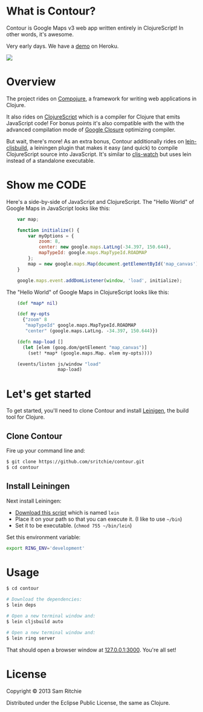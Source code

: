 # What is Contour?

Contour is Google Maps v3 web app written entirely in ClojureScript! In other words, it's awesome.

Very early days. We have a [demo](http://contour.herokuapp.com) on Heroku.

![](http://i.imgur.com/c3yDI.png)

# Overview

The project rides on [Compojure](https://github.com/weavejester/compojure), a framework for writing web applications in Clojure.

It also rides on [ClojureScript](https://github.com/clojure/clojurescript) which is a compiler for Clojure that emits JavaScript code! For bonus points it's also compatible with the with the advanced compilation mode of [Google Closure](http://code.google.com/closure) optimizing compiler.

But wait, there's more! As an extra bonus, Contour additionally rides on [lein-cljsbuild](https://github.com/emezeske/lein-cljsbuild), a leiningen plugin that makes it easy (and quick) to compile ClojureScript source into JavaScript.  It's similar to [cljs-watch](https://github.com/ibdknox/cljs-watch) but uses lein instead of a standalone executable.


# Show me CODE

Here's a side-by-side of JavaScript and ClojureScript. The "Hello World" of Google Maps in JavaScript looks like this:

```javascript
    var map;

    function initialize() {
        var myOptions = {
            zoom: 8,
            center: new google.maps.LatLng(-34.397, 150.644),
            mapTypeId: google.maps.MapTypeId.ROADMAP
        };
        map = new google.maps.Map(document.getElementById('map_canvas'), myOptions);
    }

    google.maps.event.addDomListener(window, 'load', initialize);
```

The "Hello World" of Google Maps in ClojureScript looks like this:

```clojure
    (def *map* nil)

    (def my-opts
      {"zoom" 8
       "mapTypeId" google.maps.MapTypeId.ROADMAP
       "center" (google.maps.LatLng. -34.397, 150.644)})

    (defn map-load []
      (let [elem (goog.dom/getElement "map_canvas")]
        (set! *map* (google.maps.Map. elem my-opts))))

    (events/listen js/window "load"
                   map-load)
```

# Let's get started

To get started, you'll need to clone Contour and install [Leinigen](https://github.com/technomancy/leiningen), the build tool for Clojure.

## Clone Contour

Fire up your command line and:


```bash
$ git clone https://github.com/sritchie/contour.git
$ cd contour
```

## Install Leiningen

Next install Leiningen:

* [Download this script](https://raw.github.com/technomancy/leiningen/stable/bin/lein) which is named `lein`
* Place it on your path so that you can execute it. (I like to use `~/bin`)
* Set it to be executable. (`chmod 755 ~/bin/lein`)

Set this environment variable:

```bash
export RING_ENV='development'
```

# Usage

```bash
$ cd contour

# Download the dependencies:
$ lein deps

# Open a new terminal window and:
$ lein cljsbuild auto

# Open a new terminal window and:
$ lein ring server
```
That should open a browser window at [127.0.0.1:3000](127.0.0.1:3000). You're all set!

# License

Copyright © 2013 Sam Ritchie

Distributed under the Eclipse Public License, the same as Clojure.
